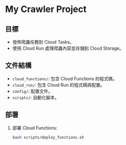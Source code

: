 # My Crawler Project

## 目標
- 發佈爬蟲任務到 Cloud Tasks。
- 使用 Cloud Run 處理爬蟲內容並存儲到 Cloud Storage。

## 文件結構
- `cloud_functions/`: 包含 Cloud Functions 的程式碼。
- `cloud_run/`: 包含 Cloud Run 的程式碼與配置。
- `config/`: 配置文件。
- `scripts/`: 自動化腳本。

## 部署
1. 部署 Cloud Functions:
   ```bash
   bash scripts/deploy_functions.sh